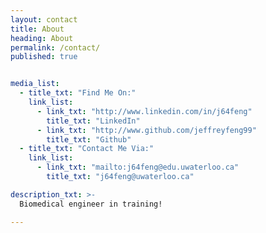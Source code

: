 ```yaml
---
layout: contact
title: About 
heading: About
permalink: /contact/
published: true


media_list:
  - title_txt: "Find Me On:"
    link_list:
      - link_txt: "http://www.linkedin.com/in/j64feng"
        title_txt: "LinkedIn"
      - link_txt: "http://www.github.com/jeffreyfeng99"
        title_txt: "Github"
  - title_txt: "Contact Me Via:"
    link_list:
      - link_txt: "mailto:j64feng@edu.uwaterloo.ca"
        title_txt: "j64feng@uwaterloo.ca"

description_txt: >-
  Biomedical engineer in training!

---
```







